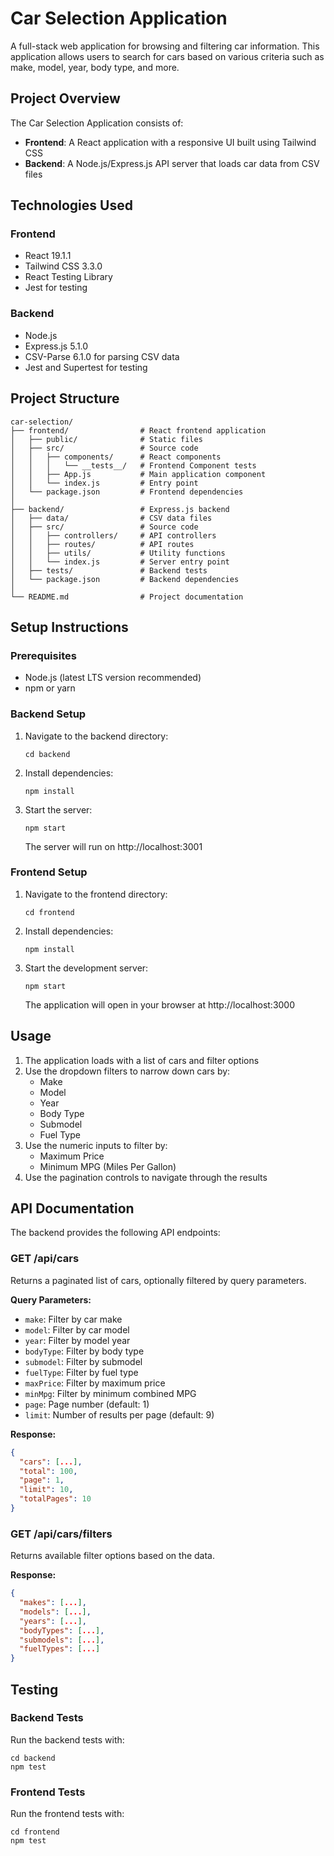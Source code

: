 # Car Selection Application

A full-stack web application for browsing and filtering car information. This application allows users to search for cars based on various criteria such as make, model, year, body type, and more.

## Project Overview

The Car Selection Application consists of:

- **Frontend**: A React application with a responsive UI built using Tailwind CSS
- **Backend**: A Node.js/Express.js API server that loads car data from CSV files

## Technologies Used

### Frontend
- React 19.1.1
- Tailwind CSS 3.3.0
- React Testing Library
- Jest for testing

### Backend
- Node.js
- Express.js 5.1.0
- CSV-Parse 6.1.0 for parsing CSV data
- Jest and Supertest for testing

## Project Structure

```
car-selection/
├── frontend/                # React frontend application
│   ├── public/              # Static files
│   ├── src/                 # Source code
│   │   ├── components/      # React components
│   │   │   └── __tests__/   # Frontend Component tests
│   │   ├── App.js           # Main application component
│   │   └── index.js         # Entry point
│   └── package.json         # Frontend dependencies
│
├── backend/                 # Express.js backend
│   ├── data/                # CSV data files
│   ├── src/                 # Source code
│   │   ├── controllers/     # API controllers
│   │   ├── routes/          # API routes
│   │   ├── utils/           # Utility functions
│   │   └── index.js         # Server entry point
│   ├── tests/               # Backend tests
│   └── package.json         # Backend dependencies
│
└── README.md                # Project documentation
```

## Setup Instructions

### Prerequisites
- Node.js (latest LTS version recommended)
- npm or yarn

### Backend Setup
1. Navigate to the backend directory:
   ```
   cd backend
   ```

2. Install dependencies:
   ```
   npm install
   ```

3. Start the server:
   ```
   npm start
   ```
   The server will run on http://localhost:3001

### Frontend Setup
1. Navigate to the frontend directory:
   ```
   cd frontend
   ```

2. Install dependencies:
   ```
   npm install
   ```

3. Start the development server:
   ```
   npm start
   ```
   The application will open in your browser at http://localhost:3000

## Usage

1. The application loads with a list of cars and filter options
2. Use the dropdown filters to narrow down cars by:
    - Make
    - Model
    - Year
    - Body Type
    - Submodel
    - Fuel Type
3. Use the numeric inputs to filter by:
    - Maximum Price
    - Minimum MPG (Miles Per Gallon)
4. Use the pagination controls to navigate through the results

## API Documentation

The backend provides the following API endpoints:

### GET /api/cars
Returns a paginated list of cars, optionally filtered by query parameters.

**Query Parameters:**
- `make`: Filter by car make
- `model`: Filter by car model
- `year`: Filter by model year
- `bodyType`: Filter by body type
- `submodel`: Filter by submodel
- `fuelType`: Filter by fuel type
- `maxPrice`: Filter by maximum price
- `minMpg`: Filter by minimum combined MPG
- `page`: Page number (default: 1)
- `limit`: Number of results per page (default: 9)

**Response:**
```json
{
  "cars": [...],
  "total": 100,
  "page": 1,
  "limit": 10,
  "totalPages": 10
}
```

### GET /api/cars/filters
Returns available filter options based on the data.

**Response:**
```json
{
  "makes": [...],
  "models": [...],
  "years": [...],
  "bodyTypes": [...],
  "submodels": [...],
  "fuelTypes": [...]
}
```

## Testing

### Backend Tests
Run the backend tests with:
```
cd backend
npm test
```

### Frontend Tests
Run the frontend tests with:
```
cd frontend
npm test
```
